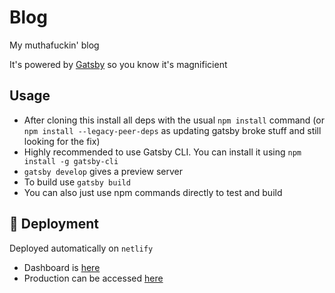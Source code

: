 # Blog

My muthafuckin' blog

It's powered by [Gatsby](https://www.gatsbyjs.com/docs/?utm_source=starter&utm_medium=readme&utm_campaign=minimal-starter-ts) so you know it's magnificient

## Usage

- After cloning this install all deps with the usual `npm install` command
  (or `npm install --legacy-peer-deps` as updating gatsby broke stuff
  and still looking for the fix)
- Highly recommended to use Gatsby CLI. You can install it using `npm install -g gatsby-cli`
- `gatsby develop` gives a preview server
- To build use `gatsby build`
- You can also just use npm commands directly to test and build

## 🚀 Deployment

Deployed automatically on `netlify`  

- Dashboard is [here](https://app.netlify.com/sites/blog-n32/overview)
- Production can be accessed [here](blog.nairolf32.com)

